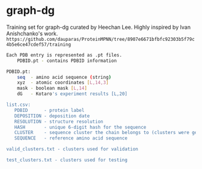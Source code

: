 # graph-dg
Training set for graph-dg curated by Heechan Lee. Highly inspired by Ivan Anishchanko's work. `https://github.com/dauparas/ProteinMPNN/tree/8907e6671bfbfc92303b5f79c4b5e6ce47cdef57/training`

``` bash
Each PDB entry is represented as .pt files.
    PDBID.pt - contains PDBID information

PDBID.pt:
    seq  - amino acid sequence (string)
    xyz  - atomic coordinates [L,14,3]
    mask - boolean mask [L,14]
    dG   - Kotaro's experiment results [L,20]

list.csv:
   PDBID      - protein label
   DEPOSITION - deposition date
   RESOLUTION - structure resolution
   HASH       - unique 6-digit hash for the sequence
   CLUSTER    - sequence cluster the chain belongs to (clusters were generated at seqID=30%)
   SEQUENCE   - reference amino acid sequence

valid_clusters.txt - clusters used for validation

test_clusters.txt - clusters used for testing
```